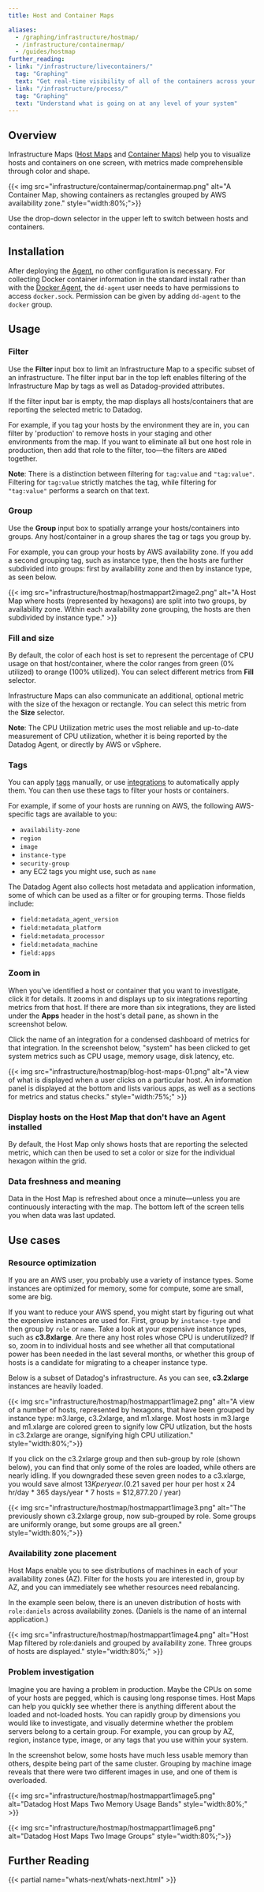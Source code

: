 ```yaml
---
title: Host and Container Maps

aliases:
  - /graphing/infrastructure/hostmap/
  - /infrastructure/containermap/
  - /guides/hostmap
further_reading:
- link: "/infrastructure/livecontainers/"
  tag: "Graphing"
  text: "Get real-time visibility of all of the containers across your environment"
- link: "/infrastructure/process/"
  tag: "Graphing"
  text: "Understand what is going on at any level of your system"
---
```


## Overview

Infrastructure Maps ([Host Maps][4] and [Container Maps][5]) help you to visualize hosts and containers on one screen, with metrics made comprehensible through color and shape.

{{< img src="infrastructure/containermap/containermap.png" alt="A Container Map, showing containers as rectangles grouped by AWS availability zone." style="width:80%;">}}

Use the drop-down selector in the upper left to switch between hosts and containers.

## Installation

After deploying the [Agent][6], no other configuration is necessary. For collecting Docker container information in the standard install rather than with the [Docker Agent][7], the `dd-agent` user needs to have permissions to access `docker.sock`. Permission can be given by adding `dd-agent` to the `docker` group.

## Usage

### Filter

Use the **Filter** input box to limit an Infrastructure Map to a specific subset of an infrastructure. The filter input bar in the top left enables filtering of the Infrastructure Map by tags as well as Datadog-provided attributes.

If the filter input bar is empty, the map displays all hosts/containers that are reporting the selected metric to Datadog.

For example, if you tag your hosts by the environment they are in, you can filter by 'production' to remove hosts in your staging and other environments from the map. If you want to eliminate all but one host role in production, then add that role to the filter, too—the filters are `AND`ed together.

**Note**: There is a distinction between filtering for `tag:value` and `"tag:value"`. Filtering for `tag:value` strictly matches the tag, while filtering for `"tag:value"` performs a search on that text.

### Group

Use the **Group** input box to spatially arrange your hosts/containers into groups. Any host/container in a group shares the tag or tags you group by.

For example, you can group your hosts by AWS availability zone. If you add a second grouping tag, such as instance type, then the hosts are further subdivided into groups: first by availability zone and then by instance type, as seen below.

{{< img src="infrastructure/hostmap/hostmappart2image2.png" alt="A Host Map where hosts (represented by hexagons) are split into two groups, by availability zone. Within each availability zone grouping, the hosts are then subdivided by instance type." >}}

### Fill and size

By default, the color of each host is set to represent the percentage of CPU usage on that host/container, where the color ranges from green (0% utilized) to orange (100% utilized). You can select different metrics from **Fill** selector.

Infrastructure Maps can also communicate an additional, optional metric with the size of the hexagon or rectangle. You can select this metric from the **Size** selector.

**Note**: The CPU Utilization metric uses the most reliable and up-to-date measurement of CPU utilization, whether it is being reported by the Datadog Agent, or directly by AWS or vSphere.

### Tags

You can apply [tags][1] manually, or use [integrations][2] to automatically apply them. You can then use these tags to filter your hosts or containers.

For example, if some of your hosts are running on AWS, the following AWS-specific tags are available to you:

* `availability-zone`
* `region`
* `image`
* `instance-type`
* `security-group`
* any EC2 tags you might use, such as `name`

The Datadog Agent also collects host metadata and application information, some of which can be used as a filter or for grouping terms. Those fields include:

- `field:metadata_agent_version`
- `field:metadata_platform`
- `field:metadata_processor`
- `field:metadata_machine`
- `field:apps`

### Zoom in

When you've identified a host or container that you want to investigate, click it for details. It zooms in and displays up to six integrations reporting metrics from that host. If there are more than six integrations, they are listed under the **Apps** header in the host's detail pane, as shown in the screenshot below.

Click the name of an integration for a condensed dashboard of metrics for that integration. In the screenshot below, "system" has been clicked to get system metrics such as CPU usage, memory usage, disk latency, etc.

{{< img src="infrastructure/hostmap/blog-host-maps-01.png" alt="A view of what is displayed when a user clicks on a particular host. An information panel is displayed at the bottom and lists various apps, as well as a sections for metrics and status checks." style="width:75%;" >}}

### Display hosts on the Host Map that don't have an Agent installed

By default, the Host Map only shows hosts that are reporting the selected metric, which can then be used to set a color or size for the individual hexagon within the grid.

### Data freshness and meaning

Data in the Host Map is refreshed about once a minute—unless you are continuously interacting with the map. The bottom left of the screen tells you when data was last updated.

## Use cases

### Resource optimization

If you are an AWS user, you probably use a variety of instance types. Some instances are optimized for memory, some for compute, some are small, some are big.

If you want to reduce your AWS spend, you might start by figuring out what the expensive instances are used for. First, group by `instance-type` and then group by `role` or `name`. Take a look at your expensive instance types, such as **c3.8xlarge**. Are there any host roles whose CPU is underutilized? If so, zoom in to individual hosts and see whether all that computational power has been needed in the last several months, or whether this group of hosts is a candidate for migrating to a cheaper instance type.

Below is a subset of Datadog's infrastructure. As you can see, **c3.2xlarge** instances are heavily loaded.

{{< img src="infrastructure/hostmap/hostmappart1image2.png" alt="A view of a number of hosts, represented by hexagons, that have been grouped by instance type: m3.large, c3.2xlarge, and m1.xlarge. Most hosts in m3.large and m1.xlarge are colored green to signify low CPU utlization, but the hosts in c3.2xlarge are orange, signifying high CPU utilization." style="width:80%;">}}

If you click on the c3.2xlarge group and then sub-group by role (shown below), you can find that only some of the roles are loaded, while others are nearly idling. If you downgraded these seven green nodes to a c3.xlarge, you would save almost $13K per year. ($0.21 saved per hour per host x 24 hr/day * 365 days/year * 7 hosts = $12,877.20 / year)

{{< img src="infrastructure/hostmap/hostmappart1image3.png" alt="The previously shown c3.2xlarge group, now sub-grouped by role. Some groups are uniformly orange, but some groups are all green." style="width:80%;">}}

### Availability zone placement

Host Maps enable you to see distributions of machines in each of your availability zones (AZ). Filter for the hosts you are interested in, group by AZ, and you can immediately see whether resources need rebalancing.

In the example seen below, there is an uneven distribution of hosts with `role:daniels` across availability zones. (Daniels is the name of an internal application.)

{{< img src="infrastructure/hostmap/hostmappart1image4.png" alt="Host Map filtered by role:daniels and grouped by availability zone. Three groups of hosts are displayed." style="width:80%;" >}}

### Problem investigation

Imagine you are having a problem in production. Maybe the CPUs on some of your hosts are pegged, which is causing long response times. Host Maps can help you quickly see whether there is anything different about the loaded and not-loaded hosts. You can rapidly group by dimensions you would like to investigate, and visually determine whether the problem servers belong to a certain group.
For example, you can group by AZ, region, instance type, image, or any tags that you use within your system.

In the screenshot below, some hosts have much less usable memory than others, despite being part of the same cluster. Grouping by machine image reveals that there were two different images in use, and one of them is overloaded.

{{< img src="infrastructure/hostmap/hostmappart1image5.png" alt="Datadog Host Maps Two Memory Usage Bands" style="width:80%;" >}}

{{< img src="infrastructure/hostmap/hostmappart1image6.png" alt="Datadog Host Maps Two Image Groups" style="width:80%;">}}

## Further Reading

{{< partial name="whats-next/whats-next.html" >}}

[1]: /getting_started/tagging/
[2]: /integrations/
[3]: /infrastructure/hostmap/
[4]: https://app.datadoghq.com/infrastructure/map?node_type=host
[5]: https://app.datadoghq.com/infrastructure/map?node_type=container
[6]: /agent/
[7]: /agent/docker/
